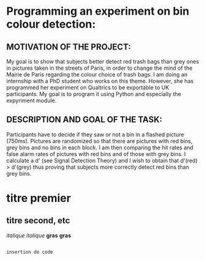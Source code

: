 # Programming an experiment on bin colour detection:

## MOTIVATION OF THE PROJECT:
My goal is to show that subjects better detect red trash bags than grey ones in pictures taken in the streets of Paris, in order to change the mind of the Mairie de Paris regarding the colour choice of trash bags. I am doing an internship with a PhD student who works on this theme. However, she has programmed her experiment on Qualtrics to be exportable to UK participants. My goal is to program it using Python and especially the expyriment module.

## DESCRIPTION AND GOAL OF THE TASK:
Participants have to decide if they saw or not a bin in a flashed picture (750ms). Pictures are randomized so that there are pictures with red bins, grey bins and no bins in each block. I am then comparing the hit rates and false alarm rates of pictures with red bins and of those with grey bins. I calculate a d' (see Signal Detection Theory) and I wish to obtain that d'(red) > d'(grey) thus proving that subjects more correctly detect red bins than grey bins.

# titre premier
## titre second, etc
_italique_  *italique*
__gras__  **gras**

<pre><code>
insertion de code
</code></pre>

